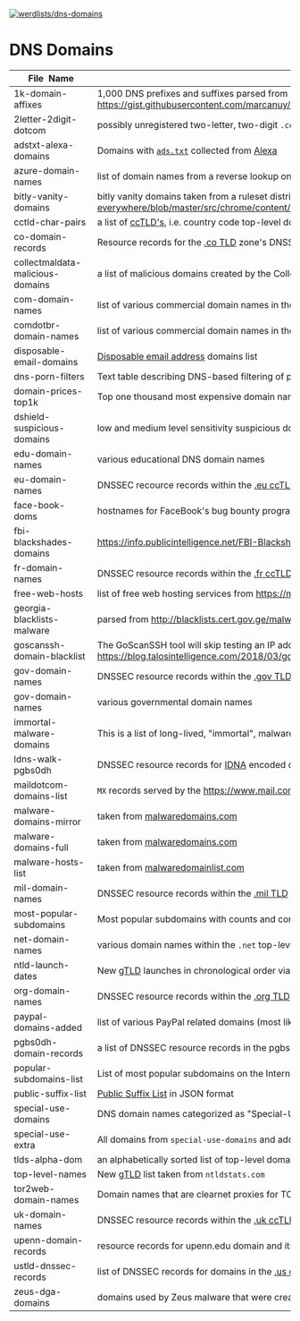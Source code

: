 [![werdlists/dns-domains](https://img.shields.io/badge/werdlists-dns_domains-purple.svg?logo=github&style=popout&longCache=true)](# "werdlists/dns-domains")

# DNS Domains

|&nbsp;&nbsp;&nbsp;&nbsp;&nbsp;&nbsp;File&nbsp;&nbsp;Name&nbsp;&nbsp;&nbsp;&nbsp;&nbsp;&nbsp;| Description of Contents
|:---------------------------|--------------------------------------------------------------------------------------------------------------------------------------------------------------------
| 1k-domain-affixes          | 1,000 DNS prefixes and suffixes parsed from <https://gist.githubusercontent.com/marcanuy/06cb00bc36033cd12875/raw/ef0f614af9d14b0ee1d039a32e29fc2641efe366/gistfile1.txt>  
| 2letter-2digit-dotcom      | possibly unregistered two-letter, two-digit `.com` domain names  
| adstxt-alexa-domains       | Domains with [`ads.txt`](https://wikipedia.org/wiki/ads.txt) collected from [Alexa](https://alexa.com)  
| azure-domain-names         | list of domain names from a reverse lookup on 64.4.6.100  
| bitly-vanity-domains       | bitly vanity domains taken from a ruleset distributed with the [EFF HTTPS Everywhere](https://eff.org/https-everywhere "HTTPS Everywhere is a Firefox, Chrome, and Opera extension that encrypts your communications with many major websites, making your browsing more secure.") browser extension <https://github.com/EFForg/https-everywhere/blob/master/src/chrome/content/rules/Bitly_branded_short_domains.xml>  
| cctld-char-pairs           | a list of [ccTLD's](https://wikipedia.org/wiki/Country_code_top-level_domain "Country code top-level domain"), i.e. country code top-level domains)  
| co-domain-records          | Resource records for the [.co TLD](https://wikipedia.org/wiki/.co) zone's DNSSEC signatures  
| collectmaldata-malicious-domains | a list of malicious domains created by the CollectMalData tool <https://github.com/jamieres/CollectMalData>  
| com-domain-names           | list of various commercial domain names in the com [TLD](https://wikipedia.org/wiki/Top-level_domain "Top-level domain")  
| comdotbr-domain-names      | list of various commercial domain names in the [.br ccTLD](https://wikipedia.org/wiki/.br)  
| disposable-email-domains   | [Disposable email address](https://wikipedia.org/wiki/Disposable_email_address) domains list  
| dns-porn-filters           | Text table describing DNS-based filtering of pornographic material  
| domain-prices-top1k        | Top one thousand most expensive domain names  
| dshield-suspicious-domains | low and medium level sensitivity suspicious domains from `dshield.org`  
| edu-domain-names           | various educational DNS domain names  
| eu-domain-names            | DNSSEC recource records within the [.eu ccTLD](https://wikipedia.org/wiki/.eu)  
| face-book-doms             | hostnames for FaceBook's bug bounty program  
| fbi-blackshades-domains    | <https://info.publicintelligence.net/FBI-BlackshadesDomains.txt>  
| fr-domain-names            | DNSSEC resource records within the [.fr ccTLD](https://wikipedia.org/wiki/.fr)  
| free-web-hosts             | list of free web hosting services from <https://mirror1.malwaredomains.com/files/freewebhosts.txt>
| georgia-blacklists-malware | parsed from <http://blacklists.cert.gov.ge/malwaredomains.txt>  
| goscanssh-domain-blacklist | The GoScanSSH tool will skip testing an IP address if the reverse lookup points to a parent domain in this list <https://blog.talosintelligence.com/2018/03/goscanssh-analysis.html>  
| gov-domain-names           | DNSSEC resource records within the [.gov TLD](https://wikipedia.org/wiki/.gov)  
| gov-domain-names           | various governmental domain names  
| immortal-malware-domains   | This is a list of long-lived, "immortal", malware domains via <http://mirror2.malwaredomains.com/files/immortal_domains.txt>  
| ldns-walk-pgbs0dh          | DNSSEC resource records for [IDNA](https://unicode.org/cldr/utility/idna.jsp "Unicode Utilities: Internationalized Domain Names (IDN)") encoded domain xn--pgbs0dh  
| maildotcom-domains-list    | `MX` records served by the <https://www.mail.com> web mail site  
| malware-domains-mirror     | taken from [malwaredomains.com](https://www.malwaredomains.com/)  
| malware-domains-full       | taken from [malwaredomains.com](https://www.malwaredomains.com/)  
| malware-hosts-list         | taken from [malwaredomainlist.com](https://www.malwaredomainlist.com/)  
| mil-domain-names           | DNSSEC resource records within the [.mil TLD](https://wikipedia.org/wiki/.mil)  
| most-popular-subdomains    | Most popular subdomains with counts and comments  
| net-domain-names           | various domain names within the `.net` top-level domain  
| ntld-launch-dates          | New [gTLD](https://wikipedia.org/wiki/Generic_top-level_domain "Generic top-level domain") launches in chronological order via <https://ntldstats.com/launch?start=>  
| org-domain-names           | DNSSEC resource records within the [.org TLD](https://wikipedia.org/wiki/.org)  
| paypal-domains-added       | list of various PayPal related domains (most likely to be malicious)  
| pgbs0dh-domain-records     | a list of DNSSEC resource records in the pgbs0dh TLD  
| popular-subdomains-list    | List of most popular subdomains on the Internet  
| public-suffix-list         | [Public Suffix List](https://publicsuffix.org "Public Suffix List") in JSON format  
| special-use-domains        | DNS domain names categorized as "Special-Use" by [IANA](https://iana.org/)  
| special-use-extra          | All domains from `special-use-domains` and additional names that might be considered "special", but in a non-standard way  
| tlds-alpha-dom             | an alphabetically sorted list of top-level domains from [ICANN](https://www.icann.org/)  
| top-level-names            | New [gTLD](https://wikipedia.org/wiki/Generic_top-level_domain "Generic top-level domain") list taken from `ntldstats.com`  
| tor2web-domain-names       | Domain names that are clearnet proxies for TOR .. searched for: `site:*.onion.*`
| uk-domain-names            | DNSSEC resource records within the [.uk ccTLD](https://wikipedia.org/wiki/.uk)  
| upenn-domain-records       | resource records for upenn.edu domain and its subdomains  
| ustld-dnssec-records       | list of DNSSEC records for domains in the [.us ccTLD](https://wikipedia.org/wiki/.us)  
| zeus-dga-domains           | domains used by Zeus malware that were created by a [DGA](https://wikipedia.org/wiki/Domain_generation_algorithm "Domain generation algorithms (DGA) are algorithms seen in various families of malware that are used to periodically generate a large number of domain names that can be used as rendezvous points with their command and control servers.")  
